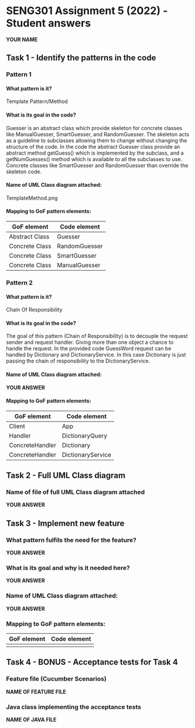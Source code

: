 # SENG301 Assignment 5 (2022) - Student answers

**YOUR NAME**

## Task 1 - Identify the patterns in the code

### Pattern 1

#### What pattern is it?

Template Pattern/Method

#### What is its goal in the code?

Guesser is an abstract class which provide skeleton for concrete classes like ManualGuesser, SmartGuesser, and RandomGuesser.
The skeleton acts as a guideline to subclasses allowing them to change without changing the structure of the code.
In the code the abstract Guesser class provide an abstract method getGuess() which is implemented by the subclass, and a
getNumGuesses() method which is available to all the subclasses to use. Concrete classes like SmartGuesser and RandomGuesser
than override the skeleton code.

#### Name of UML Class diagram attached:

TemplateMethod.png

#### Mapping to GoF pattern elements:

| GoF element    | Code element  |
|----------------|---------------|
| Abstract Class | Guesser       |
| Concrete Class | RandomGuesser |
| Concrete Class | SmartGuesser  |
| Concrete Class | ManualGuesser |


### Pattern 2

#### What pattern is it?

Chain Of Responsibility

#### What is its goal in the code?

The goal of this pattern (Chain of Responsibility) is to decouple the request sender and request handler. Giving more than
one object a chance to handle the request. In the provided code GuessWord request can be handled by Dictionary and
DictionaryService. In this case Dictionary is just passing the chain of responsibility to the DictionaryService.

#### Name of UML Class diagram attached:

**YOUR ANSWER**

#### Mapping to GoF pattern elements:

| GoF element     | Code element      |
|-----------------|-------------------|
| Client          | App               |
| Handler         | DictionaryQuery   |
| ConcreteHandler | Dictionary        |
| ConcreteHandler | DictionaryService |


## Task 2 - Full UML Class diagram



### Name of file of full UML Class diagram attached

**YOUR ANSWER**


## Task 3 - Implement new feature

### What pattern fulfils the need for the feature?

**YOUR ANSWER**

### What is its goal and why is it needed here?

**YOUR ANSWER**

### Name of UML Class diagram attached:

**YOUR ANSWER**

### Mapping to GoF pattern elements:

| GoF element | Code element |
| ----------- | ------------ |
|             |              |


## Task 4 - BONUS - Acceptance tests for Task 4

### Feature file (Cucumber Scenarios)

**NAME OF FEATURE FILE**

### Java class implementing the acceptance tests

**NAME OF JAVA FILE**
